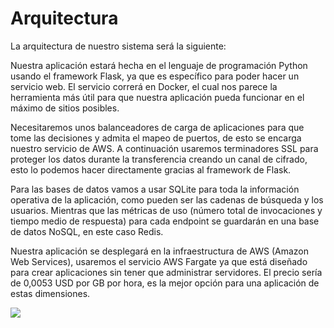 # Arquitectura

La arquitectura de nuestro sistema será la siguiente:

Nuestra aplicación estará hecha en el lenguaje de programación Python usando el framework Flask, ya que es específico para poder hacer un servicio web. El servicio correrá en Docker, el cual nos parece la herramienta más útil para que nuestra aplicación pueda funcionar en el máximo de sitios posibles.

Necesitaremos unos balanceadores de carga de aplicaciones para que tome las decisiones y admita el mapeo de puertos, de esto se encarga nuestro servicio de AWS. A continuación usaremos terminadores SSL para proteger los datos durante la transferencia creando un canal de cifrado, esto lo podemos hacer directamente gracias al framework de Flask.

Para las bases de datos vamos a usar SQLite para toda la información operativa de la aplicación, como pueden ser las cadenas de búsqueda y los usuarios. Mientras que las métricas de uso (número total de invocaciones y tiempo medio de respuesta) para cada endpoint se guardarán en una base de datos NoSQL, en este caso Redis. 

Nuestra aplicación se desplegará en la infraestructura de AWS (Amazon Web Services), usaremos el servicio AWS Fargate ya que está diseñado para crear aplicaciones sin tener que administrar servidores. El precio sería de 0,0053 USD por GB  por hora, es la mejor opción para una aplicación de estas dimensiones.

![](C:\Users\soren\Documents\GitHub\DevOps_RetoFinal\docs\AWS.png)
